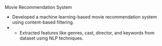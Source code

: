Movie Recommendation System 
- Developed a machine learning-based movie recommendation system using content-based filtering.
- - Extracted features like genres, cast, director, and keywords from dataset using NLP techniques.
